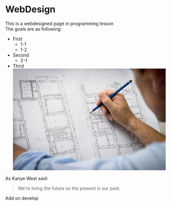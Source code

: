 # WebDesign
This is a webdesigned page in programming lesson  
The goals are as following:
* First
    * 1-1
    * 1-2
* Second
    * 2-1
* Third
![LOGO](Images/design.jpeg)


As Kanye West said:

> We're living the future so
> the present is our past.


Add on develop